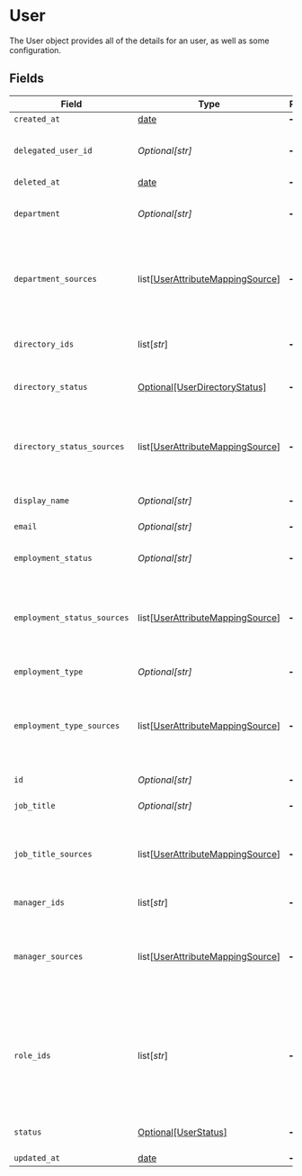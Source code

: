 # User

The User object provides all of the details for an user, as well as some configuration.


## Fields

| Field                                                                                                                                              | Type                                                                                                                                               | Required                                                                                                                                           | Description                                                                                                                                        |
| -------------------------------------------------------------------------------------------------------------------------------------------------- | -------------------------------------------------------------------------------------------------------------------------------------------------- | -------------------------------------------------------------------------------------------------------------------------------------------------- | -------------------------------------------------------------------------------------------------------------------------------------------------- |
| `created_at`                                                                                                                                       | [date](https://docs.python.org/3/library/datetime.html#date-objects)                                                                               | :heavy_minus_sign:                                                                                                                                 | N/A                                                                                                                                                |
| `delegated_user_id`                                                                                                                                | *Optional[str]*                                                                                                                                    | :heavy_minus_sign:                                                                                                                                 | The id of the user to whom tasks will be automatically reassigned to.                                                                              |
| `deleted_at`                                                                                                                                       | [date](https://docs.python.org/3/library/datetime.html#date-objects)                                                                               | :heavy_minus_sign:                                                                                                                                 | N/A                                                                                                                                                |
| `department`                                                                                                                                       | *Optional[str]*                                                                                                                                    | :heavy_minus_sign:                                                                                                                                 | The department which the user belongs to in the organization.                                                                                      |
| `department_sources`                                                                                                                               | list[[UserAttributeMappingSource](../../models/shared/userattributemappingsource.md)]                                                              | :heavy_minus_sign:                                                                                                                                 | A list of objects mapped based on department attribute mappings configured in the system.                                                          |
| `directory_ids`                                                                                                                                    | list[*str*]                                                                                                                                        | :heavy_minus_sign:                                                                                                                                 | A list of unique ids that represent different directories.                                                                                         |
| `directory_status`                                                                                                                                 | [Optional[UserDirectoryStatus]](../../models/shared/userdirectorystatus.md)                                                                        | :heavy_minus_sign:                                                                                                                                 | The status of the user in the directory.                                                                                                           |
| `directory_status_sources`                                                                                                                         | list[[UserAttributeMappingSource](../../models/shared/userattributemappingsource.md)]                                                              | :heavy_minus_sign:                                                                                                                                 | A list of objects mapped based on directoryStatus attribute mappings configured in the system.                                                     |
| `display_name`                                                                                                                                     | *Optional[str]*                                                                                                                                    | :heavy_minus_sign:                                                                                                                                 | The display name of the user.                                                                                                                      |
| `email`                                                                                                                                            | *Optional[str]*                                                                                                                                    | :heavy_minus_sign:                                                                                                                                 | This is the user's email.                                                                                                                          |
| `employment_status`                                                                                                                                | *Optional[str]*                                                                                                                                    | :heavy_minus_sign:                                                                                                                                 | The users employment status.                                                                                                                       |
| `employment_status_sources`                                                                                                                        | list[[UserAttributeMappingSource](../../models/shared/userattributemappingsource.md)]                                                              | :heavy_minus_sign:                                                                                                                                 | A list of objects mapped based on employmentStatus attribute mappings configured in the system.                                                    |
| `employment_type`                                                                                                                                  | *Optional[str]*                                                                                                                                    | :heavy_minus_sign:                                                                                                                                 | The employment type of the user.                                                                                                                   |
| `employment_type_sources`                                                                                                                          | list[[UserAttributeMappingSource](../../models/shared/userattributemappingsource.md)]                                                              | :heavy_minus_sign:                                                                                                                                 | A list of objects mapped based on employmentType attribute mappings configured in the system.                                                      |
| `id`                                                                                                                                               | *Optional[str]*                                                                                                                                    | :heavy_minus_sign:                                                                                                                                 | A unique identifier of the user.                                                                                                                   |
| `job_title`                                                                                                                                        | *Optional[str]*                                                                                                                                    | :heavy_minus_sign:                                                                                                                                 | The job title of the user.                                                                                                                         |
| `job_title_sources`                                                                                                                                | list[[UserAttributeMappingSource](../../models/shared/userattributemappingsource.md)]                                                              | :heavy_minus_sign:                                                                                                                                 | A list of objects mapped based on jobTitle attribute mappings configured in the system.                                                            |
| `manager_ids`                                                                                                                                      | list[*str*]                                                                                                                                        | :heavy_minus_sign:                                                                                                                                 | A list of ids of the user's managers.                                                                                                              |
| `manager_sources`                                                                                                                                  | list[[UserAttributeMappingSource](../../models/shared/userattributemappingsource.md)]                                                              | :heavy_minus_sign:                                                                                                                                 | A list of objects mapped based on managerId attribute mappings configured in the system.                                                           |
| `role_ids`                                                                                                                                         | list[*str*]                                                                                                                                        | :heavy_minus_sign:                                                                                                                                 | A list of unique identifiers that maps to ConductorOne’s user roles let you assign users permissions tailored to the work they do in the software. |
| `status`                                                                                                                                           | [Optional[UserStatus]](../../models/shared/userstatus.md)                                                                                          | :heavy_minus_sign:                                                                                                                                 | The status of the user in the system.                                                                                                              |
| `updated_at`                                                                                                                                       | [date](https://docs.python.org/3/library/datetime.html#date-objects)                                                                               | :heavy_minus_sign:                                                                                                                                 | N/A                                                                                                                                                |